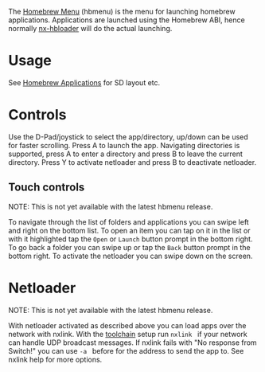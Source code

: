 The [Homebrew Menu](https://github.com/switchbrew/nx-hbmenu) (hbmenu) is
the menu for launching homebrew applications. Applications are launched
using the Homebrew ABI, hence normally
[nx-hbloader](https://github.com/switchbrew/nx-hbloader) will do the
actual launching.

# Usage

See [Homebrew Applications](Homebrew%20Applications.md "wikilink") for
SD layout etc.

# Controls

Use the D-Pad/joystick to select the app/directory, up/down can be used
for faster scrolling. Press A to launch the app. Navigating directories
is supported, press A to enter a directory and press B to leave the
current directory. Press Y to activate netloader and press B to
deactivate netloader.

## Touch controls

NOTE: This is not yet available with the latest hbmenu release.

To navigate through the list of folders and applications you can swipe
left and right on the bottom list. To open an item you can tap on it in
the list or with it highlighted tap the `Open` or `Launch` button prompt
in the bottom right. To go back a folder you can swipe up or tap the
`Back` button prompt in the bottom right. To activate the netloader you
can swipe down on the screen.

# Netloader

NOTE: This is not yet available with the latest hbmenu release.

With netloader activated as described above you can load apps over the
network with nxlink. With the
[toolchain](Setting%20up%20Development%20Environment.md "wikilink")
setup run `nxlink `<nrofile> if your network can handle UDP broadcast
messages. If nxlink fails with "No response from Switch\!" you can use
`-a `<ip address> before <nrofile> for the address to send the app to.
See nxlink help for more options.
